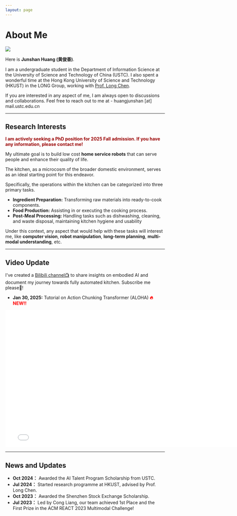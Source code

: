 ```yaml
---
layout: page
---
```


# About Me

<img src="https://junshanhuang.com/images/Interesting_image_HJS_square.jpg" class="floatpic">

Here is **Junshan Huang (黄俊善)**.<br>

I am a undergraduate student in the Department of Information Science at the University of Science and Technology of China (USTC). I also spent a wonderful time at the Hong Kong University of Science and Technology (HKUST) in the LONG Group, working with [Prof. Long Chen](https://zjuchenlong.github.io/).

If you are interested in any aspect of me, I am always open to discussions and collaborations. Feel free to reach out to me at - huangjunshan [at] mail.ustc.edu.cn

---

## Research Interests

**<font color="#990000">I am actively seeking a PhD position for 2025 Fall admission. If you have any information, please contact me!</font>**

My ultimate goal is to build low cost **home service robots** that can serve people and enhance their quality of life.

The kitchen, as a microcosm of the broader domestic environment, serves as an ideal starting point
for this endeavor.

Specifically, the operations within the kitchen can be categorized into three primary tasks.

- **Ingredient Preparation:** Transforming raw materials into ready-to-cook components.
- **Food Production:**  Assisting in or executing the cooking process.
- **Post-Meal Processing:** Handling tasks such as dishwashing, cleaning, and waste disposal, maintaining kitchen hygiene and usability

Under this context, any aspect that would help with these tasks will interest me, like **computer vision**, **robot manipulation**, **long-term planning**, **multi-modal understanding**, etc. 

---
## Video Update

I've created a [Bilibili channel📺](https://space.bilibili.com/398516133) to share insights on embodied AI and document my journey towards fully automated kitchen. Subscribe me please🥹!


- **Jan 30, 2025:**  Tutorial on Action Chunking Transformer (ALOHA) <span style="color: red; font-weight: bold;">🔥NEW!!</span>

<iframe src="//player.bilibili.com/player.html?isOutside=true&aid=113913404329546&bvid=BV1xGF3eeEjB&cid=28145092797&p=1" 
    style="width: 80vw; height: calc(80vw * 0.5625); max-width: 800px; max-height: 450px;" 
    scrolling="no" border="0" frameborder="no" framespacing="0" allowfullscreen="true">
</iframe>


---

## News and Updates

- **Oct 2024：** Awarded the AI Talent Program Scholarship from USTC.
- **Jul 2024：** Started research programme at HKUST, advised by Prof. Long Chen.
- **Oct 2023：** Awarded the Shenzhen Stock Exchange Scholarship.
- **Jul 2023：** Led by Cong Liang, our team achieved 1st Place and the First Prize in the ACM REACT 2023 Multimodal Challenge!


<br>

